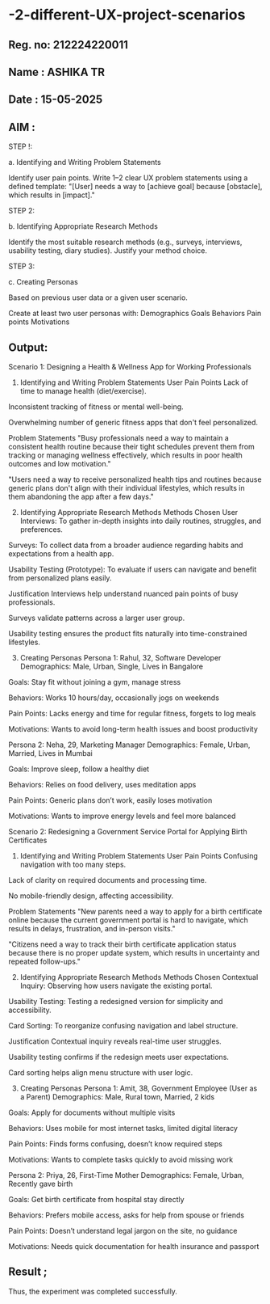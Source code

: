 # -2-different-UX-project-scenarios

## Reg. no: 212224220011

## Name : ASHIKA TR

## Date : 15-05-2025

## AIM : 

STEP !:

a. Identifying and Writing Problem Statements

Identify user pain points.
Write 1–2 clear UX problem statements using a defined template:
"[User] needs a way to [achieve goal] because [obstacle], which results in [impact]."

STEP 2:

b. Identifying Appropriate Research Methods

Identify the most suitable research methods (e.g., surveys, interviews, usability testing, diary studies).
Justify your method choice.

STEP 3:

c. Creating Personas

 Based on previous user data or a given user scenario.

Create at least two user personas with:
Demographics
Goals
Behaviors
Pain points
Motivations


 ## Output:

 Scenario 1: Designing a Health & Wellness App for Working Professionals
1. Identifying and Writing Problem Statements
User Pain Points
Lack of time to manage health (diet/exercise).

Inconsistent tracking of fitness or mental well-being.

Overwhelming number of generic fitness apps that don't feel personalized.

Problem Statements
"Busy professionals need a way to maintain a consistent health routine because their tight schedules prevent them from tracking or managing wellness effectively, which results in poor health outcomes and low motivation."

"Users need a way to receive personalized health tips and routines because generic plans don't align with their individual lifestyles, which results in them abandoning the app after a few days."

2. Identifying Appropriate Research Methods
Methods Chosen
User Interviews: To gather in-depth insights into daily routines, struggles, and preferences.

Surveys: To collect data from a broader audience regarding habits and expectations from a health app.

Usability Testing (Prototype): To evaluate if users can navigate and benefit from personalized plans easily.

Justification
Interviews help understand nuanced pain points of busy professionals.

Surveys validate patterns across a larger user group.

Usability testing ensures the product fits naturally into time-constrained lifestyles.

3. Creating Personas
Persona 1: Rahul, 32, Software Developer
Demographics: Male, Urban, Single, Lives in Bangalore

Goals: Stay fit without joining a gym, manage stress

Behaviors: Works 10 hours/day, occasionally jogs on weekends

Pain Points: Lacks energy and time for regular fitness, forgets to log meals

Motivations: Wants to avoid long-term health issues and boost productivity

Persona 2: Neha, 29, Marketing Manager
Demographics: Female, Urban, Married, Lives in Mumbai

Goals: Improve sleep, follow a healthy diet

Behaviors: Relies on food delivery, uses meditation apps

Pain Points: Generic plans don’t work, easily loses motivation

Motivations: Wants to improve energy levels and feel more balanced

Scenario 2: Redesigning a Government Service Portal for Applying Birth Certificates
1. Identifying and Writing Problem Statements
User Pain Points
Confusing navigation with too many steps.

Lack of clarity on required documents and processing time.

No mobile-friendly design, affecting accessibility.

Problem Statements
"New parents need a way to apply for a birth certificate online because the current government portal is hard to navigate, which results in delays, frustration, and in-person visits."

"Citizens need a way to track their birth certificate application status because there is no proper update system, which results in uncertainty and repeated follow-ups."

2. Identifying Appropriate Research Methods
Methods Chosen
Contextual Inquiry: Observing how users navigate the existing portal.

Usability Testing: Testing a redesigned version for simplicity and accessibility.

Card Sorting: To reorganize confusing navigation and label structure.

Justification
Contextual inquiry reveals real-time user struggles.

Usability testing confirms if the redesign meets user expectations.

Card sorting helps align menu structure with user logic.

3. Creating Personas
Persona 1: Amit, 38, Government Employee (User as a Parent)
Demographics: Male, Rural town, Married, 2 kids

Goals: Apply for documents without multiple visits

Behaviors: Uses mobile for most internet tasks, limited digital literacy

Pain Points: Finds forms confusing, doesn’t know required steps

Motivations: Wants to complete tasks quickly to avoid missing work

Persona 2: Priya, 26, First-Time Mother
Demographics: Female, Urban, Recently gave birth

Goals: Get birth certificate from hospital stay directly

Behaviors: Prefers mobile access, asks for help from spouse or friends

Pain Points: Doesn’t understand legal jargon on the site, no guidance

Motivations: Needs quick documentation for health insurance and passport

## Result ;
Thus, the experiment was completed successfully.

